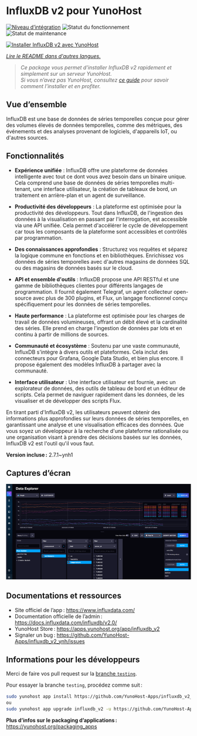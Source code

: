 <!--
Nota bene : ce README est automatiquement généré par <https://github.com/YunoHost/apps/tree/master/tools/readme_generator>
Il NE doit PAS être modifié à la main.
-->

# InfluxDB v2 pour YunoHost

[![Niveau d’intégration](https://dash.yunohost.org/integration/influxdb_v2.svg)](https://ci-apps.yunohost.org/ci/apps/influxdb_v2/) ![Statut du fonctionnement](https://ci-apps.yunohost.org/ci/badges/influxdb_v2.status.svg) ![Statut de maintenance](https://ci-apps.yunohost.org/ci/badges/influxdb_v2.maintain.svg)

[![Installer InfluxDB v2 avec YunoHost](https://install-app.yunohost.org/install-with-yunohost.svg)](https://install-app.yunohost.org/?app=influxdb_v2)

*[Lire le README dans d'autres langues.](./ALL_README.md)*

> *Ce package vous permet d’installer InfluxDB v2 rapidement et simplement sur un serveur YunoHost.*  
> *Si vous n’avez pas YunoHost, consultez [ce guide](https://yunohost.org/install) pour savoir comment l’installer et en profiter.*

## Vue d’ensemble

InfluxDB est une base de données de séries temporelles conçue pour gérer des volumes élevés de données temporelles, comme des métriques, des événements et des analyses provenant de logiciels, d'appareils IoT, ou d'autres sources.

## Fonctionnalités

- **Expérience unifiée** : InfluxDB offre une plateforme de données intelligente avec tout ce dont vous avez besoin dans un binaire unique. Cela comprend une base de données de séries temporelles multi-tenant, une interface utilisateur, la création de tableaux de bord, un traitement en arrière-plan et un agent de surveillance.

- **Productivité des développeurs** : La plateforme est optimisée pour la productivité des développeurs. Tout dans InfluxDB, de l'ingestion des données à la visualisation en passant par l'interrogation, est accessible via une API unifiée. Cela permet d'accélérer le cycle de développement car tous les composants de la plateforme sont accessibles et contrôlés par programmation.

- **Des connaissances approfondies** : Structurez vos requêtes et séparez la logique commune en fonctions et en bibliothèques. Enrichissez vos données de séries temporelles avec d'autres magasins de données SQL ou des magasins de données basés sur le cloud.

- **API et ensemble d'outils** : InfluxDB propose une API RESTful et une gamme de bibliothèques clientes pour différents langages de programmation. Il fournit également Telegraf, un agent collecteur open-source avec plus de 300 plugins, et Flux, un langage fonctionnel conçu spécifiquement pour les données de séries temporelles.

- **Haute performance** : La plateforme est optimisée pour les charges de travail de données volumineuses, offrant un débit élevé et la cardinalité des séries. Elle prend en charge l'ingestion de données par lots et en continu à partir de millions de sources.

- **Communauté et écosystème** : Soutenu par une vaste communauté, InfluxDB s'intègre à divers outils et plateformes. Cela inclut des connecteurs pour Grafana, Google Data Studio, et bien plus encore. Il propose également des modèles InfluxDB à partager avec la communauté.

- **Interface utilisateur** : Une interface utilisateur est fournie, avec un explorateur de données, des outils de tableau de bord et un éditeur de scripts. Cela permet de naviguer rapidement dans les données, de les visualiser et de développer des scripts Flux.

En tirant parti d'InfluxDB v2, les utilisateurs peuvent obtenir des informations plus approfondies sur leurs données de séries temporelles, en garantissant une analyse et une visualisation efficaces des données. Que vous soyez un développeur à la recherche d'une plateforme rationalisée ou une organisation visant à prendre des décisions basées sur les données, InfluxDB v2 est l'outil qu'il vous faut.

**Version incluse :** 2.7.1~ynh1

## Captures d’écran

![Capture d’écran de InfluxDB v2](./doc/screenshots/influxdb_v2_data_explorer.png)

## Documentations et ressources

- Site officiel de l’app : <https://www.influxdata.com/>
- Documentation officielle de l’admin : <https://docs.influxdata.com/influxdb/v2.0/>
- YunoHost Store : <https://apps.yunohost.org/app/influxdb_v2>
- Signaler un bug : <https://github.com/YunoHost-Apps/influxdb_v2_ynh/issues>

## Informations pour les développeurs

Merci de faire vos pull request sur la [branche `testing`](https://github.com/YunoHost-Apps/influxdb_v2_ynh/tree/testing).

Pour essayer la branche `testing`, procédez comme suit :

```bash
sudo yunohost app install https://github.com/YunoHost-Apps/influxdb_v2_ynh/tree/testing --debug
ou
sudo yunohost app upgrade influxdb_v2 -u https://github.com/YunoHost-Apps/influxdb_v2_ynh/tree/testing --debug
```

**Plus d’infos sur le packaging d’applications :** <https://yunohost.org/packaging_apps>

